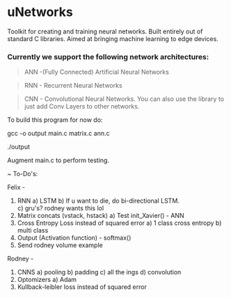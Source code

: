# uNetworks
Toolkit for creating and training neural networks. Built entirely out of standard C libraries. Aimed at bringing machine learning to edge devices.

### Currently we support the following network architectures:
> ANN -(Fully Connected) Artificial Neural Networks

> RNN - Recurrent Neural Networks

> CNN - Convolutional Neural Networks. You can also use the library to just add Conv Layers to other networks.

To build this program for now do:

gcc -o output main.c matrix.c ann.c

./output

Augment main.c to perform testing.


~ To-Do's:

Felix -
1) RNN 
  a) LSTM
  b) If u want to die, do bi-directional LSTM.  
  c) gru's? rodney wants this lol
2) Matrix concats (vstack, hstack)
  a) Test init_Xavier() - ANN
3) Cross Entropy Loss instead of squared error
  a) 1 class cross entropy
  b) multi class
4) Output (Activation function) - softmax()
5) Send rodney volume example

Rodney -
1) CNNS
  a) pooling
  b) padding
  c) all the ings
  d) convolution
2) Optomizers
  a) Adam
3) Kullback-leibler loss instead of squared error
